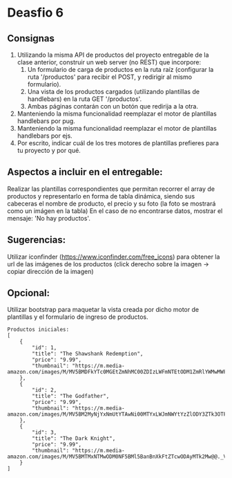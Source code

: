# Deasfio 6
## Consignas
1. Utilizando la misma API de productos del proyecto entregable de la clase anterior, construir un web server (no REST) que incorpore:
    1. Un formulario de carga de productos en la ruta raíz (configurar la ruta '/productos' para recibir el POST, y redirigir al mismo formulario).
    2. Una vista de los productos cargados (utilizando plantillas de handlebars) en la ruta GET '/productos'.
    3. Ambas páginas contarán con un botón que redirija a la otra.
2. Manteniendo la misma funcionalidad reemplazar el motor de plantillas handlebars por pug.
3. Manteniendo la misma funcionalidad reemplazar el motor de plantillas handlebars por ejs.
4. Por escrito, indicar cuál de los tres motores de plantillas prefieres para tu proyecto y por qué.

## Aspectos a incluir en el entregable:
Realizar las plantillas correspondientes que permitan recorrer el array de productos y representarlo en forma de tabla dinámica, siendo sus cabeceras el nombre de producto, el precio y su foto (la foto se mostrará como un imágen en la tabla)
En el caso de no encontrarse datos, mostrar el mensaje: 'No hay productos'.

## Sugerencias:
Utilizar iconfinder (https://www.iconfinder.com/free_icons) para obtener la url de las imágenes de los productos (click derecho sobre la imagen -> copiar dirección de la imagen)

## Opcional:
Utilizar bootstrap para maquetar la vista creada por dicho motor de plantillas y el formulario de ingreso de productos.


```
Productos iniciales:
[
    {
        "id": 1,
        "title": "The Shawshank Redemption",
        "price": "9.99",
        "thumbnail": "https://m.media-amazon.com/images/M/MV5BMDFkYTc0MGEtZmNhMC00ZDIzLWFmNTEtODM1ZmRlYWMwMWFmXkEyXkFqcGdeQXVyMTMxODk2OTU@._V1_UX182_CR0,0,182,268_AL_.jpg"
    },
    {
        "id": 2,
        "title": "The Godfather",
        "price": "9.99",
        "thumbnail": "https://m.media-amazon.com/images/M/MV5BM2MyNjYxNmUtYTAwNi00MTYxLWJmNWYtYzZlODY3ZTk3OTFlXkEyXkFqcGdeQXVyNzkwMjQ5NzM@._V1_UY268_CR3,0,182,268_AL_.jpg"
    },
    {
        "id": 3,
        "title": "The Dark Knight",
        "price": "9.99",
        "thumbnail": "https://m.media-amazon.com/images/M/MV5BMTMxNTMwODM0NF5BMl5BanBnXkFtZTcwODAyMTk2Mw@@._V1_UY268_CR3,0,182,268_AL_.jpg"
    }
]
```
